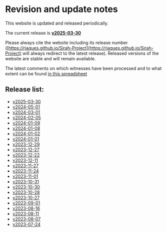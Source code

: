 # Revision and update notes

This website is updated and released periodically. 

The current release is **[v2025-03-30](https://rjaques.github.io/Sirah-Project/v2025-03-30)**

Please always cite the website including its release number 
([https://rjaques.github.io/Sirah-Project](https://rjaques.github.io/Sirah-Project) 
will always redirect to the latest release).
Released versions of the website are stable and will remain available.

The latest comments on which witnesses have been processed and to what extent can be found 
[in this spreadsheet](https://docs.google.com/spreadsheets/d/117bKv_8te1b0pbbxRuiTlpl-t45IenJiRSENa6-0f7w/edit?usp=sharing)

## Release list:
<!-- INSERT NEWER VERSION BELOW THIS -->
* [v2025-03-30](https://rjaques.github.io/Sirah-Project/v2025-03-30)
* [v2024-05-01](https://rjaques.github.io/Sirah-Project/v2024-05-01)
* [v2024-03-01](https://rjaques.github.io/Sirah-Project/v2024-03-01)
* [v2024-02-05](https://rjaques.github.io/Sirah-Project/v2024-02-05)
* [v2024-01-09](https://rjaques.github.io/Sirah-Project/v2024-01-09)
* [v2024-01-08](https://rjaques.github.io/Sirah-Project/v2024-01-08)
* [v2024-01-02](https://rjaques.github.io/Sirah-Project/v2024-01-02)
* [v2024-01-01](https://rjaques.github.io/Sirah-Project/v2024-01-01)
* [v2023-12-29](https://rjaques.github.io/Sirah-Project/v2023-12-29)
* [v2023-12-27](https://rjaques.github.io/Sirah-Project/v2023-12-27)
* [v2023-12-22](https://rjaques.github.io/Sirah-Project/v2023-12-22)
* [v2023-12-11](https://rjaques.github.io/Sirah-Project/v2023-12-11)
* [v2023-11-27](https://rjaques.github.io/Sirah-Project/v2023-11-27)
* [v2023-11-24](https://rjaques.github.io/Sirah-Project/v2023-11-24)
* [v2023-11-01](https://rjaques.github.io/Sirah-Project/v2023-11-01)
* [v2023-10-31](https://rjaques.github.io/Sirah-Project/v2023-10-31)
* [v2023-10-30](https://rjaques.github.io/Sirah-Project/v2023-10-30)
* [v2023-10-28](https://rjaques.github.io/Sirah-Project/v2023-10-28)
* [v2023-10-27](https://rjaques.github.io/Sirah-Project/v2023-10-27)
* [v2023-09-01](https://rjaques.github.io/Sirah-Project/v2023-09-01)
* [v2023-08-16](https://rjaques.github.io/Sirah-Project/v2023-08-16)
* [v2023-08-11](https://rjaques.github.io/Sirah-Project/v2023-08-11/)
* [v2023-08-07](https://rjaques.github.io/Sirah-Project/v2023-08-07/)
* [v2023-07-24](https://rjaques.github.io/Sirah-Project/v2023-07-24/)
